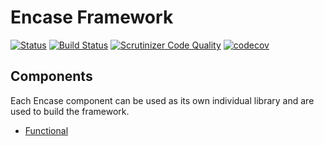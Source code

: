Encase Framework
================
[![Status](https://github.com/Deji69/encase/workflows/Continuous%20Integration/badge.svg)](https://github.com/Deji69/encase/actions)
[![Build Status](https://travis-ci.org/Deji69/encase.svg?branch=master)](https://travis-ci.org/Deji69/encase)
[![Scrutinizer Code Quality](https://scrutinizer-ci.com/g/Deji69/encase/badges/quality-score.png?b=master)](https://scrutinizer-ci.com/g/Deji69/encase/?branch=master)
[![codecov](https://codecov.io/gh/Deji69/encase/branch/master/graph/badge.svg)](https://codecov.io/gh/Deji69/encase)

## Components
Each Encase component can be used as its own individual library and are used to build the framework.
  * [Functional](https://github.com/Deji69/encase-functional)  
